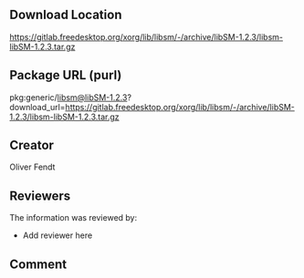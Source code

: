 ## Download Location

https://gitlab.freedesktop.org/xorg/lib/libsm/-/archive/libSM-1.2.3/libsm-libSM-1.2.3.tar.gz

## Package URL (purl)

pkg:generic/libsm@libSM-1.2.3?download_url=https://gitlab.freedesktop.org/xorg/lib/libsm/-/archive/libSM-1.2.3/libsm-libSM-1.2.3.tar.gz

## Creator

Oliver Fendt

## Reviewers

The information was reviewed by:

* Add reviewer here

## Comment

